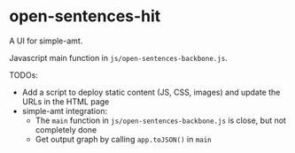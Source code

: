 # open-sentences-hit
A UI for simple-amt.

Javascript main function in `js/open-sentences-backbone.js`.

TODOs:
- Add a script to deploy static content (JS, CSS, images) and update the URLs in the HTML page
- simple-amt integration:
  - The `main` function in `js/open-sentences-backbone.js` is close, but not completely done
  - Get output graph by calling `app.toJSON()` in `main`
